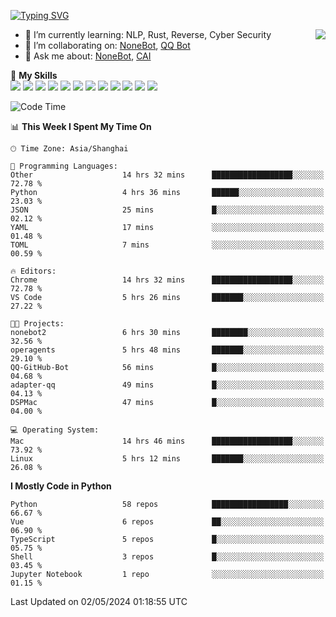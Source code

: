 [![Typing SVG](https://readme-typing-svg.herokuapp.com?size=25&duration=2500&color=8C43EA&vCenter=true&width=200&height=40&lines=Hi+there+%F0%9F%91%8B%F0%9F%8F%BB;I'm+yanyongyu)](https://git.io/typing-svg)

<a href="#">
  <img align="right" src="https://github-readme-stats.vercel.app/api?username=yanyongyu&count_private=true&show_icons=true&bg_color=15,f2f7fd,E0EAFC" />
</a>

- 🌱 I’m currently learning: NLP, Rust, Reverse, Cyber Security
- 👯 I’m collaborating on: [NoneBot](https://github.com/nonebot), [QQ Bot](https://github.com/Mrs4s/go-cqhttp)
- 💬 Ask me about: [NoneBot](https://github.com/nonebot), [CAI](https://github.com/cscs181/CAI)

🌟 **My Skills**  
![](https://img.shields.io/badge/-Python-3e74a2?style=flat-square&logo=Python&logoColor=fff)
![](https://img.shields.io/badge/-TypeScript-3178C6?style=flat-square&logo=TypeScript&logoColor=fff)
![](https://img.shields.io/badge/-Vue-4fc08d?style=flat-square&logo=Vue.js&logoColor=fff)
![](https://img.shields.io/badge/-React-2d98ce?style=flat-square&logo=React&logoColor=fff)
![](https://img.shields.io/badge/-FastAPI-009688?style=flat-square&logo=FastAPI&logoColor=fff)
![](https://img.shields.io/badge/-Linux-000000?style=flat-square&logo=Linux&logoColor=fff)
![](https://img.shields.io/badge/-Docker-2496ED?style=flat-square&logo=Docker&logoColor=fff)
![](https://img.shields.io/badge/-Kubernetes-326CE5?style=flat-square&logo=Kubernetes&logoColor=fff)
![](https://img.shields.io/badge/-GitHub%20Actions-2088FF?style=flat-square&logo=GitHubActions&logoColor=fff)
![](https://img.shields.io/badge/-PostgreSQL-4169E1?style=flat-square&logo=PostgreSQL&logoColor=fff)
![](https://img.shields.io/badge/-Redis-DC382D?style=flat-square&logo=Redis&logoColor=fff)
![](https://img.shields.io/badge/-MongoDB-47A248?style=flat-square&logo=MongoDB&logoColor=fff)

<!--START_SECTION:waka-->
![Code Time](http://img.shields.io/badge/Code%20Time-6%2C042%20hrs%2030%20mins-blue)

📊 **This Week I Spent My Time On** 

```text
🕑︎ Time Zone: Asia/Shanghai

💬 Programming Languages: 
Other                    14 hrs 32 mins      ██████████████████░░░░░░░   72.78 % 
Python                   4 hrs 36 mins       ██████░░░░░░░░░░░░░░░░░░░   23.03 % 
JSON                     25 mins             █░░░░░░░░░░░░░░░░░░░░░░░░   02.12 % 
YAML                     17 mins             ░░░░░░░░░░░░░░░░░░░░░░░░░   01.48 % 
TOML                     7 mins              ░░░░░░░░░░░░░░░░░░░░░░░░░   00.59 % 

🔥 Editors: 
Chrome                   14 hrs 32 mins      ██████████████████░░░░░░░   72.78 % 
VS Code                  5 hrs 26 mins       ███████░░░░░░░░░░░░░░░░░░   27.22 % 

🐱‍💻 Projects: 
nonebot2                 6 hrs 30 mins       ████████░░░░░░░░░░░░░░░░░   32.56 % 
operagents               5 hrs 48 mins       ███████░░░░░░░░░░░░░░░░░░   29.10 % 
QQ-GitHub-Bot            56 mins             █░░░░░░░░░░░░░░░░░░░░░░░░   04.68 % 
adapter-qq               49 mins             █░░░░░░░░░░░░░░░░░░░░░░░░   04.13 % 
DSPMac                   47 mins             █░░░░░░░░░░░░░░░░░░░░░░░░   04.00 % 

💻 Operating System: 
Mac                      14 hrs 46 mins      ██████████████████░░░░░░░   73.92 % 
Linux                    5 hrs 12 mins       ███████░░░░░░░░░░░░░░░░░░   26.08 % 
```

**I Mostly Code in Python** 

```text
Python                   58 repos            █████████████████░░░░░░░░   66.67 % 
Vue                      6 repos             ██░░░░░░░░░░░░░░░░░░░░░░░   06.90 % 
TypeScript               5 repos             █░░░░░░░░░░░░░░░░░░░░░░░░   05.75 % 
Shell                    3 repos             █░░░░░░░░░░░░░░░░░░░░░░░░   03.45 % 
Jupyter Notebook         1 repo              ░░░░░░░░░░░░░░░░░░░░░░░░░   01.15 % 
```




 Last Updated on 02/05/2024 01:18:55 UTC
<!--END_SECTION:waka-->
